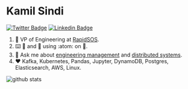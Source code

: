 # Kamil Sindi

[![Twitter Badge](https://img.shields.io/badge/-kamilsindi-1ca0f1?style=flat-square&logo=twitter&logoColor=white&link=https://twitter.com/kamilsindi)](https://twitter.com/kamilsindi)  [![Linkedin Badge](https://img.shields.io/badge/-kamilsindi-blue?style=flat-square&logo=Linkedin&logoColor=white&link=https://www.linkedin.com/in/kamilsindi//)](https://www.linkedin.com/in/kamilsindi/)

1. :office: VP of Engineering at [RapidSOS](https://rapidsos.com/).
1. :keyboard: :snake: and :hamster: using :atom: on :penguin:.
1. :speech_balloon: Ask me about [engineering management](https://github.com/ksindi/managers-playbook) and [distributed systems](https://www.slideshare.net/slideshow/embed_code/key/6UhwbIb4rMrJy4).
1. :heart: Kafka, Kubernetes, Pandas, Jupyter, DynamoDB, Postgres, Elasticsearch, AWS, Linux.

![github stats](https://github-readme-stats.vercel.app/api?username=ksindi&show_icons=true&count_private=true&hide_title=true)
